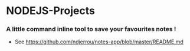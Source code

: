 # NODEJS-Projects

### A little command inline tool to save your favourites notes !

- See https://github.com/ndjerrou/notes-app/blob/master/README.md
